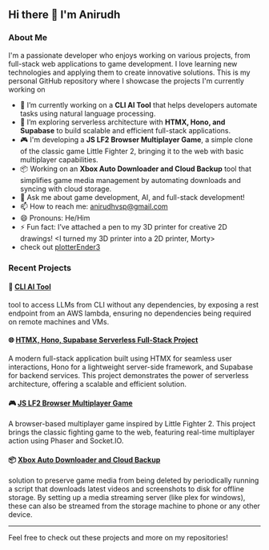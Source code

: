 ## Hi there 👋 I'm Anirudh

### About Me
I'm a passionate developer who enjoys working on various projects, from full-stack web applications to game development. I love learning new technologies and applying them to create innovative solutions. This is my personal GitHub repository where I showcase the projects I'm currently working on

- 🔭 I’m currently working on a **CLI AI Tool** that helps developers automate tasks using natural language processing.
- 🌱 I’m exploring serverless architecture with **HTMX, Hono, and Supabase** to build scalable and efficient full-stack applications.
- 🎮 I'm developing a **JS LF2 Browser Multiplayer Game**, a simple clone of the classic game Little Fighter 2, bringing it to the web with basic multiplayer capabilities.
- 📦 Working on an **Xbox Auto Downloader and Cloud Backup** tool that simplifies game media management by automating downloads and syncing with cloud storage.
- 💬 Ask me about game development, AI, and full-stack development!
- 📫 How to reach me: [anirudhvsp@gmail.com](mailto:anirudhvsp@gmail.com)
- 😄 Pronouns: He/Him
- ⚡ Fun fact: I’ve attached a pen to my 3D printer for creative 2D drawings! <I turned my 3D printer into a 2D printer, Morty>
- check out
[plotterEnder3](https://github.com/anirudhvsp/plotterEnder3)

### Recent Projects

#### 🔧 [CLI AI Tool](https://github.com/anirudhvsp/CLI-AI)
tool to access LLMs from CLI without any dependencies, by exposing a rest endpoint from an AWS lambda, ensuring no dependencies being required on remote machines and VMs.

#### 🌐 [HTMX, Hono, Supabase Serverless Full-Stack Project](https://github.com/anirudhvsp/htmx-hono-supabase)
A modern full-stack application built using HTMX for seamless user interactions, Hono for a lightweight server-side framework, and Supabase for backend services. This project demonstrates the power of serverless architecture, offering a scalable and efficient solution.

#### 🎮 [JS LF2 Browser Multiplayer Game](https://github.com/anirudhvsp/webLF)
A browser-based multiplayer game inspired by Little Fighter 2. This project brings the classic fighting game to the web, featuring real-time multiplayer action using Phaser and Socket.IO.

#### 📦 [Xbox Auto Downloader and Cloud Backup](https://github.com/anirudhvsp/xboxBackup)
solution to preserve game media from being deleted by periodically running a script that downloads latest videos and screenshots to disk for offline storage. By setting up a media streaming server (like plex for windows), these can also be streamed from the storage machine to phone or any other device.

---

Feel free to check out these projects and more on my repositories!
